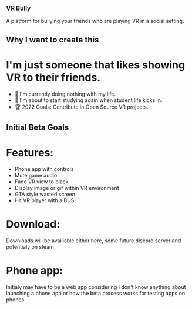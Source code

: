 ### VR Bully
A platform for bullying your friends who are playing VR in a social setting.


## Why I want to create this
# I'm just someone that likes showing VR to their friends.
- 🌿 I'm currently doing nothing with my life.
- 💯 I'm about to start studying again when student life kicks in.
- 🏆 2022 Goals: Contribute in Open Source VR projects.

## Initial Beta Goals

# Features:
- Phone app with controls
- Mute game audio
- Fade VR view to black
- Display image or gif within VR environment
- GTA style wasted screen
- Hit VR player with a BUS!

# Download:
Downloads will be availiable either here, some future discord server and potentialy on steam

# Phone app:
Initialy may have to be a web app considering I don't know anything about launching a phone app or how the beta process works for testing apps on phones.
